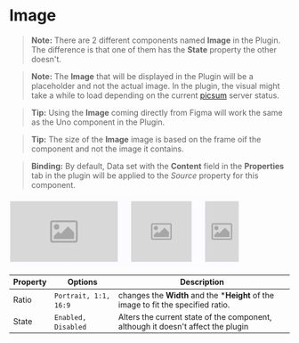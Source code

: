 # Image

> **Note:** There are 2 different components named **Image** in the Plugin. The difference is that one of them has the **State** property the other doesn't.

> **Note:** The **Image** that will be displayed in the Plugin will be a placeholder and not the actual image. In the plugin, the visual might take a while to load depending on the current [picsum](https://picsum.photos/) server status. 

> **Tip:** Using the **Image** coming directly from Figma will work the same as the Uno component in the Plugin.

> **Tip:** The size of the **Image** image is based on the frame oif the component and not the image it contains.

> **Binding:** By default, Data set with the **Content** field in the **Properties** tab in the plugin will be applied to the *Source* property for this component.



![image](./images/image.png)

| Property | Options               | Description                                                  |
| -------- | --------------------- | ------------------------------------------------------------ |
| Ratio    | `Portrait, 1:1, 16:9` | changes the **Width** and the ***Height** of the image to fit the specified ratio. |
| State    | `Enabled, Disabled`   | Alters the current state of the component, although it doesn't affect the plugin |

